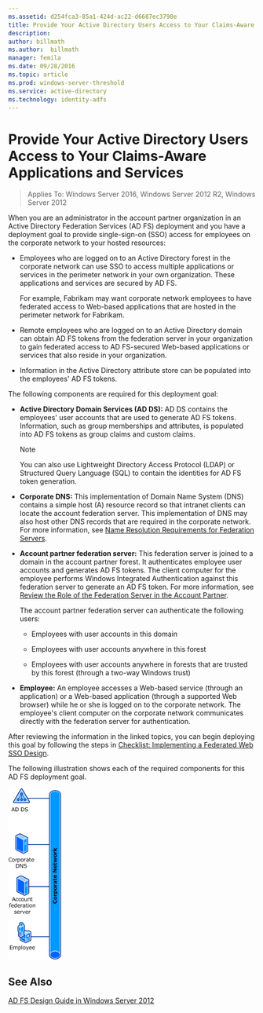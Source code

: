 ```yaml
---
ms.assetid: d254fca3-85a1-424d-ac22-d6687ec3798e
title: Provide Your Active Directory Users Access to Your Claims-Aware Applications and Services
description:
author: billmath
ms.author:  billmath
manager: femila
ms.date: 09/28/2016
ms.topic: article
ms.prod: windows-server-threshold
ms.service: active-directory
ms.technology: identity-adfs
---
```


# Provide Your Active Directory Users Access to Your Claims-Aware Applications and Services

>Applies To: Windows Server 2016, Windows Server 2012 R2, Windows Server 2012

When you are an administrator in the account partner organization in an Active Directory Federation Services \(AD FS\) deployment and you have a deployment goal to provide single\-sign\-on \(SSO\) access for employees on the corporate network to your hosted resources:  
  
-   Employees who are logged on to an Active Directory forest in the corporate network can use SSO to access multiple applications or services in the perimeter network in your own organization. These applications and services are secured by AD FS.  
  
    For example, Fabrikam may want corporate network employees to have federated access to Web\-based applications that are hosted in the perimeter network for Fabrikam.  
  
-   Remote employees who are logged on to an Active Directory domain can obtain AD FS tokens from the federation server in your organization to gain federated access to AD FS\-secured Web\-based applications or services that also reside in your organization.  
  
-   Information in the Active Directory attribute store can be populated into the employees' AD FS tokens.  
  
The following components are required for this deployment goal:  
  
-   **Active Directory Domain Services \(AD DS\):** AD DS contains the employees' user accounts that are used to generate AD FS tokens. Information, such as group memberships and attributes, is populated into AD FS tokens as group claims and custom claims.  
  
    > [!NOTE]  
    > You can also use Lightweight Directory Access Protocol \(LDAP\) or Structured Query Language \(SQL\) to contain the identities for AD FS token generation.  
  
-   **Corporate DNS:** This implementation of Domain Name System \(DNS\) contains a simple host \(A\) resource record so that intranet clients can locate the account federation server. This implementation of DNS may also host other DNS records that are required in the corporate network. For more information, see [Name Resolution Requirements for Federation Servers](Name-Resolution-Requirements-for-Federation-Servers.md).  
  
-   **Account partner federation server:** This federation server is joined to a domain in the account partner forest. It authenticates employee user accounts and generates AD FS tokens. The client computer for the employee performs Windows Integrated Authentication against this federation server to generate an AD FS token. For more information, see [Review the Role of the Federation Server in the Account Partner](Review-the-Role-of-the-Federation-Server-in-the-Account-Partner.md).  
  
    The account partner federation server can authenticate the following users:  
  
    -   Employees with user accounts in this domain  
  
    -   Employees with user accounts anywhere in this forest  
  
    -   Employees with user accounts anywhere in forests that are trusted by this forest \(through a two\-way Windows trust\)  
  
-   **Employee:** An employee accesses a Web\-based service \(through an application\) or a Web\-based application \(through a supported Web browser\) while he or she is logged on to the corporate network. The employee's client computer on the corporate network communicates directly with the federation server for authentication.  
  
After reviewing the information in the linked topics, you can begin deploying this goal by following the steps in [Checklist: Implementing a Federated Web SSO Design](../../ad-fs/deployment/Checklist--Implementing-a-Federated-Web-SSO-Design.md).  
  
The following illustration shows each of the required components for this AD FS deployment goal.  
  
![](media/31394ea8-fecb-4372-ac3f-cc3cf566ffc9.gif)  
  
## See Also
[AD FS Design Guide in Windows Server 2012](AD-FS-Design-Guide-in-Windows-Server-2012.md)
